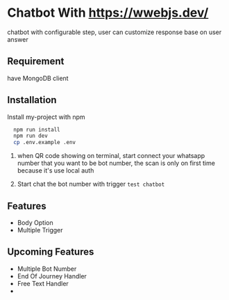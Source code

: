 
# Chatbot With https://wwebjs.dev/

chatbot with configurable step, user can customize response base on user answer




## Requirement

have MongoDB client
## Installation

Install my-project with npm

```bash
  npm run install
  npm run dev
  cp .env.example .env
```

1. when QR code showing on terminal, start connect your whatsapp number that you want to be bot number, the scan is only on first time because it's use local auth

2. Start chat the bot number with trigger ```test chatbot```







## Features

- Body Option
- Multiple Trigger


## Upcoming Features

- Multiple Bot Number
- End Of Journey Handler
- Free Text Handler
- 

